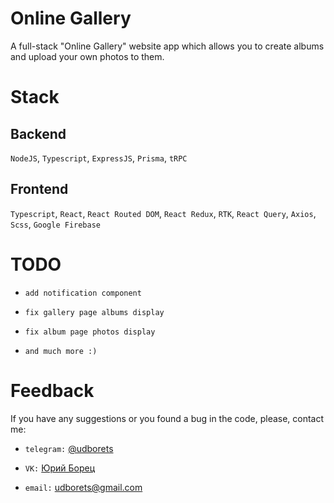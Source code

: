 # Online Gallery

A full-stack "Online Gallery" website app which allows you to create albums and upload your own photos to them.

# Stack

## Backend

`NodeJS`, `Typescript`, `ExpressJS`, `Prisma`, `tRPC`

## Frontend

`Typescript`, `React`, `React Routed DOM`, `React Redux`, `RTK`, `React Query`, `Axios`, `Scss`, `Google Firebase`

# TODO

- `add notification component`

- `fix gallery page albums display`

- `fix album page photos display`

- `and much more :)`

# Feedback

If you have any suggestions or you found a bug in the code, please, contact me:

- `telegram:` [@udborets](https://t.me/udborets)

- `VK:` [Юрий Борец](https://vk.com/udborets)

- `email:` udborets@gmail.com

